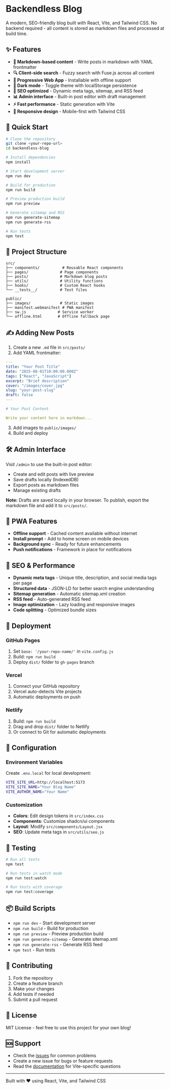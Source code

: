 # Backendless Blog

A modern, SEO-friendly blog built with React, Vite, and Tailwind CSS. No backend required - all content is stored as markdown files and processed at build time.

## ✨ Features

- **📝 Markdown-based content** - Write posts in markdown with YAML frontmatter
- **🔍 Client-side search** - Fuzzy search with Fuse.js across all content
- **📱 Progressive Web App** - Installable with offline support
- **🎨 Dark mode** - Toggle theme with localStorage persistence
- **🚀 SEO optimized** - Dynamic meta tags, sitemap, and RSS feed
- **📊 Admin interface** - Built-in post editor with draft management
- **⚡ Fast performance** - Static generation with Vite
- **📐 Responsive design** - Mobile-first with Tailwind CSS

## 🚀 Quick Start

```bash
# Clone the repository
git clone <your-repo-url>
cd backendless-blog

# Install dependencies
npm install

# Start development server
npm run dev

# Build for production
npm run build

# Preview production build
npm run preview

# Generate sitemap and RSS
npm run generate-sitemap
npm run generate-rss

# Run tests
npm test
```

## 📁 Project Structure

```
src/
├── components/          # Reusable React components
├── pages/              # Page components
├── posts/              # Markdown blog posts
├── utils/              # Utility functions
├── hooks/              # Custom React hooks
└── __tests__/          # Test files

public/
├── images/             # Static images
├── manifest.webmanifest # PWA manifest
├── sw.js              # Service worker
└── offline.html       # Offline fallback page
```

## ✍️ Adding New Posts

1. Create a new `.md` file in `src/posts/`
2. Add YAML frontmatter:

```yaml
---
title: "Your Post Title"
date: "2025-08-01T10:00:00.000Z"
tags: ["React", "JavaScript"]
excerpt: "Brief description"
cover: "/images/cover.jpg"
slug: "your-post-slug"
draft: false
---

# Your Post Content

Write your content here in markdown...
```

3. Add images to `public/images/`
4. Build and deploy

## 🛠️ Admin Interface

Visit `/admin` to use the built-in post editor:

- Create and edit posts with live preview
- Save drafts locally (IndexedDB)
- Export posts as markdown files
- Manage existing drafts

**Note:** Drafts are saved locally in your browser. To publish, export the markdown file and add it to `src/posts/`.

## 📱 PWA Features

- **Offline support** - Cached content available without internet
- **Install prompt** - Add to home screen on mobile devices
- **Background sync** - Ready for future enhancements
- **Push notifications** - Framework in place for notifications

## 🎯 SEO & Performance

- **Dynamic meta tags** - Unique title, description, and social media tags per page
- **Structured data** - JSON-LD for better search engine understanding
- **Sitemap generation** - Automatic sitemap.xml creation
- **RSS feed** - Auto-generated RSS feed
- **Image optimization** - Lazy loading and responsive images
- **Code splitting** - Optimized bundle sizes

## 🚀 Deployment

### GitHub Pages

1. Set `base: '/your-repo-name/'` in `vite.config.js`
2. Build: `npm run build`
3. Deploy `dist/` folder to `gh-pages` branch

### Vercel

1. Connect your GitHub repository
2. Vercel auto-detects Vite projects
3. Automatic deployments on push

### Netlify

1. Build: `npm run build`
2. Drag and drop `dist/` folder to Netlify
3. Or connect to Git for automatic deployments

## 🔧 Configuration

### Environment Variables

Create `.env.local` for local development:

```bash
VITE_SITE_URL=http://localhost:5173
VITE_SITE_NAME="Your Blog Name"
VITE_AUTHOR_NAME="Your Name"
```

### Customization

- **Colors**: Edit design tokens in `src/index.css`
- **Components**: Customize shadcn/ui components
- **Layout**: Modify `src/components/Layout.jsx`
- **SEO**: Update meta tags in `src/utils/seo.js`

## 🧪 Testing

```bash
# Run all tests
npm test

# Run tests in watch mode
npm run test:watch

# Run tests with coverage
npm run test:coverage
```

## 📦 Build Scripts

- `npm run dev` - Start development server
- `npm run build` - Build for production
- `npm run preview` - Preview production build
- `npm run generate-sitemap` - Generate sitemap.xml
- `npm run generate-rss` - Generate RSS feed
- `npm test` - Run tests

## 🤝 Contributing

1. Fork the repository
2. Create a feature branch
3. Make your changes
4. Add tests if needed
5. Submit a pull request

## 📄 License

MIT License - feel free to use this project for your own blog!

## 🆘 Support

- Check the [issues](https://github.com/your-repo/issues) for common problems
- Create a new issue for bugs or feature requests
- Read the [documentation](https://vitejs.dev/) for Vite-specific questions

---

Built with ❤️ using React, Vite, and Tailwind CSS